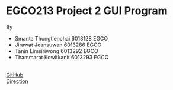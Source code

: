 # EGCO213 Project 2 GUI Program
By
   - Smanta     Thongtienchai   6013128   EGCO
   - Jirawat    Jeansuwan       6013286   EGCO
   - Tanin      Limsiriwong     6013292   EGCO
   - Thammarat  Kowitkanit      6013293   EGCO
   
</Br>  [GitHub](https://github.com/SMSHKR/EGCO213-Project3-GUI)
</Br>  [Direction](https://drive.google.com/file/d/163J4VBSfxDnlbhWd7cTOaj0Dn-2pG_FE)
